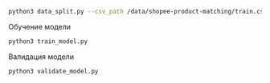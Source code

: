 ```bash
python3 data_split.py --csv_path /data/shopee-product-matching/train.csv
```
Обучение модели
```bash
python3 train_model.py
```

Валидация модели
```bash
python3 validate_model.py
```